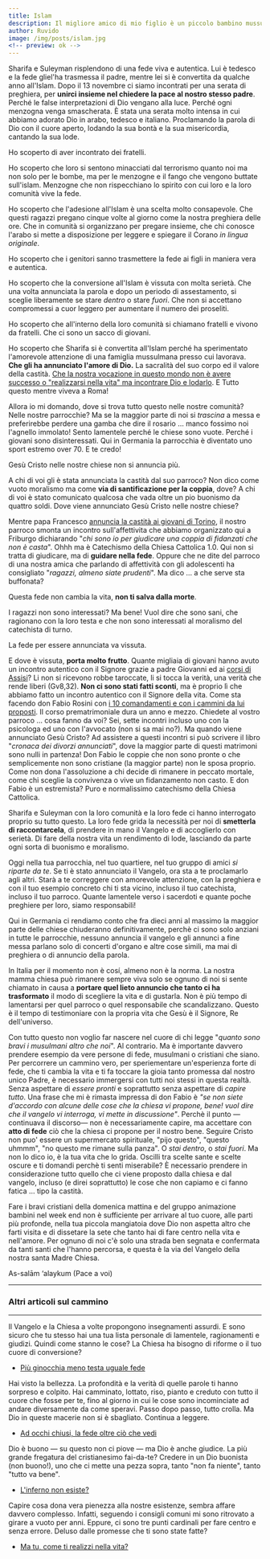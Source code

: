 ```yaml
---
title: Islam
description: Il migliore amico di mio figlio è un piccolo bambino mussulmano con cui va insieme all'asilo. Viene da una famiglia che vive la fede in maniera profonda e vera. Sono due ragazzi come noi. Entrambi colpiscono per il loro amorevole abbandono a Dio. Stando insieme a loro, ecco cosa ho capito dell'Islam.
author: Ruvido
image: /img/posts/islam.jpg
<!-- preview: ok -->
---
```


Sharifa e Suleyman risplendono di una fede viva e autentica. Lui è tedesco e la fede gliel'ha trasmessa il padre, mentre lei si è convertita da qualche anno all'Islam. Dopo il 13 novembre ci siamo incontrati per una serata di preghiera, per **unirci insieme nel chiedere la pace al nostro stesso padre**. Perché le false interpretazioni di Dio vengano alla luce. Perché ogni menzogna venga smascherata. È stata una serata molto intensa in cui abbiamo adorato Dio in arabo, tedesco e italiano. Proclamando la parola di Dio con il cuore aperto, lodando la sua bontà e la sua misericordia, cantando la sua lode. 

Ho scoperto di aver incontrato dei fratelli.

Ho scoperto che loro si sentono minacciati dal terrorismo quanto noi ma non solo per le bombe, ma per le menzogne e il fango che vengono buttate sull'islam. Menzogne che non rispecchiano lo spirito con cui loro e la loro comunità vive la fede. 

Ho scoperto che l'adesione all'Islam è una scelta molto consapevole. Che questi ragazzi pregano cinque volte al giorno come la nostra preghiera delle ore. Che in comunità si organizzano per pregare insieme, che chi conosce l'arabo si mette a disposizione per leggere e spiegare il Corano *in lingua originale*.

Ho scoperto che i genitori sanno trasmettere la fede ai figli in maniera vera e autentica.

Ho scoperto che la conversione all'Islam è vissuta con molta serietà. Che una volta annunciata la parola e dopo un periodo di assestamento, si sceglie liberamente se stare *dentro* o stare *fuori*. Che non si accettano compromessi a cuor leggero per aumentare il numero dei proseliti.

Ho scoperto che all'interno della loro comunità si chiamano fratelli e vivono da fratelli. Che ci sono un sacco di giovani.

Ho scoperto che Sharifa si è convertita all'Islam perché ha sperimentato l'amorevole attenzione di una famiglia mussulmana presso cui lavorava. **Che gli ha annunciato l'amore di Dio.** La sacralità del suo corpo ed il valore della castità. [Che la nostra vocazione in questo mondo non è avere successo o "realizzarsi nella vita" ma incontrare Dio e lodarlo](http://5p2p.it/2015/11/13/come-ti-realizzi-nella-vita.html). E Tutto questo mentre viveva a Roma!

Allora io mi domando, dove si trova tutto questo nelle nostre comunità? Nelle nostre parrocchie? Ma se la maggior parte di noi si *trascina* a messa e preferirebbe perdere una gamba che dire il rosario … manco fossimo noi  l'agnello immolato! Sento lamentele perché le chiese sono vuote. Perché i giovani sono disinteressati. Qui in Germania la parrocchia è diventato uno sport estremo over 70. E te credo!

Gesù Cristo nelle nostre chiese non si annuncia più.

A chi di voi gli è stata annunciata la castità dal suo parroco? Non dico come vuoto moralismo ma come **via di santificazione per la coppia**, dove? A chi di voi è stato comunicato qualcosa che vada oltre un pio buonismo da quattro soldi. Dove viene annunciato Gesù Cristo nelle nostre chiese?

Mentre papa Francesco [annuncia la castità ai giovani di Torino](http://www.papaboys.org/papa-francesco-i-giovani-e-la-castita), il nostro parroco smonta un incontro sull'affettivita che abbiamo organizzato qui a Friburgo dichiarando "*chi sono io per giudicare una coppia di fidanzati che non è casta*". Ohhh ma è Catechismo della Chiesa Cattolica 1.0. Qui non si tratta di giudicare, ma di **guidare nella fede**. Oppure che ne dite del parroco di una nostra amica che parlando di affettività con gli adolescenti ha consigliato "*ragazzi, almeno siate prudenti*". Ma dico … a che serve sta buffonata? 

Questa fede non cambia la vita, **non ti salva dalla morte**.

I ragazzi non sono interessati? Ma bene! Vuol dire che sono sani, che ragionano con la loro testa e che non sono interessati al moralismo del catechista di turno.

La fede per essere annunciata va vissuta. 

E dove è vissuta, **porta molto frutto**. Quante migliaia di giovani hanno avuto un incontro autentico con il Signore grazie a padre Giovanni ed ai [corsi di Assisi](http://www.fratisog.it/corsi-frati-assisi/)? Li non si ricevono robbe taroccate, li si tocca la verità, una verità che rende liberi (Gv8,32). **Non ci sono stati fatti sconti**, ma è proprio lì che abbiamo fatto un incontro autentico con il Signore della vita. Come sta facendo don Fabio Rosini con [i 10 comandamenti e con i cammini da lui proposti](http://lapartemigliore.org/site/index.php/2012-03-28-16-06-44). Il corso prematrimoniale dura un anno e mezzo. Chiedete al vostro parroco … cosa fanno da voi? Sei, sette incontri incluso uno con la psicologa ed uno con l'avvocato (non si sa mai no?). Ma quando viene annunciato Gesù Cristo? Ad assistere a questi incontri si può scrivere il libro "*cronaca dei divorzi annunciati*", dove la maggior parte di questi matrimoni sono nulli in partenza! Don Fabio le coppie che non sono pronte o che semplicemente non sono cristiane (la maggior parte) non le sposa proprio. Come non dona l'assoluzione a chi decide di rimanere in peccato mortale, come chi sceglie la convivenza o vive un fidanzamento non casto. E don Fabio è un estremista? Puro e normalissimo catechismo della Chiesa Cattolica.

Sharifa e Suleyman con la loro comunità e la loro fede ci hanno interrogato proprio su tutto questo. La loro fede grida la necessità per noi di **smetterla di raccontarcela**, di prendere in mano il Vangelo e di accoglierlo con serietà. Di fare della nostra vita un rendimento di lode, lasciando da parte ogni sorta di buonismo e moralismo.

Oggi nella tua parrocchia, nel tuo quartiere, nel tuo gruppo di amici *si riparte da te*. Se ti è stato annunciato il Vangelo, ora sta a te proclamarlo agli altri. Starà a te correggere con amorevole attenzione, con la preghiera e con il tuo esempio concreto chi ti sta vicino, incluso il tuo catechista, incluso il tuo parroco. Quante lamentele verso i sacerdoti e quante poche preghiere per loro, siamo responsabili!

Qui in Germania ci rendiamo conto che fra dieci anni al massimo la maggior parte delle chiese chiuderanno definitivamente, perchè ci sono solo anziani in tutte le parrocchie, nessuno annuncia il vangelo e gli annunci a fine messa parlano solo di concerti d'organo e altre cose simili, ma mai di preghiera o di annuncio della parola.

In Italia per il momento non è cosí, almeno non è la norma. La nostra mamma chiesa può rimanere sempre viva solo se ognuno di noi si sente chiamato in causa a **portare quel lieto annuncio che tanto ci ha trasformato** il modo di scegliere la vita e di gustarla. Non è più tempo di lamentarsi per quel parroco o quel responsabile che scandalizzano. Questo è il tempo di testimoniare con la propria vita che Gesù è il Signore, Re dell'universo.

Con tutto questo non voglio far nascere nel cuore di chi legge "*quanto sono bravi i musulmani altro che noi*". Al contrario. Ma è importante davvero prendere esempio da vere persone di fede, musulmani o cristiani che siano. Per percorrere un cammino vero, per speriementare un'esperienza forte di fede, che ti cambia la vita e ti fa toccare la gioia tanto promessa dal nostro unico Padre, è necessario immergersi con tutti noi stessi in questa realtà. Senza aspettare  di *essere pronti* e soprattutto senza aspettare di *capire tutto*. Una frase che mi è rimasta impressa di don Fabio è *"se non siete d'accordo con alcune delle cose che la chiesa vi propone, bene! vuol dire che il vangelo vi interroga, vi mette in discussione"*. Perchè il punto &mdash;continuava il discorso&mdash; non è necessariamente capire, ma accettare con **atto di fede** ciò che la chiesa ci propone per il nostro bene. Seguire Cristo non puo' essere un supermercato spirituale, "pijo questo", "questo uhmmm", "no questo me rimane sulla panza". O *stai dentro*, o *stai fuori*. Ma non lo dico io, è la tua vita che lo grida. Oscilli tra scelte sante e scelte oscure e ti domandi perchè ti senti miserabile? È necessario prendere in considerazione tutto quello che ci viene proposto dalla chiesa e dal vangelo, incluso (e direi soprattutto) le cose che non capiamo e ci fanno fatica ... tipo la castità. 

Fare i bravi cristiani della domenica mattina e del gruppo animazione bambini nel week end non è sufficiente per arrivare al tuo cuore, alle parti più profonde, nella tua piccola mangiatoia dove Dio non aspetta altro che farti visita e di dissetare la sete che tanto hai di fare centro nella vita e nell'amore. Per ognuno di noi c'è solo una strada ben segnata e confermata da tanti santi che l'hanno percorsa, e questa è la via del Vangelo della nostra santa Madre Chiesa.

As-salām ‘alaykum (Pace a voi)

---

### Altri articoli sul cammino

---

Il Vangelo e la Chiesa a volte propongono insegnamenti assurdi. E sono sicuro che tu stesso hai una tua lista personale di lamentele, ragionamenti e giudizi. Quindi come stanno le cose? La Chiesa ha bisogno di riforme o il tuo cuore di conversione?

- [Più ginocchia meno testa uguale fede](http://5p2p.it/2015/07/15/piu-ginocchia-meno-testa-uguale-fede.html)

Hai visto la bellezza. La profondità e la verità di quelle parole ti hanno sorpreso e colpito. Hai camminato, lottato, riso, pianto e creduto con tutto il cuore che fosse per te, fino al giorno in cui le cose sono incominciate ad andare diversamente da come speravi. Passo dopo passo, tutto crolla. Ma Dio in queste macerie non si è sbagliato. Continua a leggere.

- [Ad occhi chiusi, la fede oltre ciò che vedi](http://5p2p.it/2015/10/28/ad-occhi-chiusi.html)

Dio è buono — su questo non ci piove — ma Dio è anche giudice. La più grande fregatura del cristianesimo fai-da-te? Credere in un Dio buonista (non buono!), uno che ci mette una pezza sopra, tanto "non fa niente", tanto "tutto va bene".

- [L'inferno non esiste?](http://5p2p.it/2015/06/25/l-inferno-non-esiste.html)

Capire cosa dona vera pienezza alla nostre esistenze, sembra affare davvero complesso. Infatti, seguendo i consigli comuni mi sono ritrovato a girare a vuoto per anni. Eppure, ci sono tre punti cardinali per fare centro e senza errore. Deluso dalle promesse che ti sono state fatte? 

- [Ma tu, come ti realizzi nella vita?](http://5p2p.it/2015/11/13/come-ti-realizzi-nella-vita.html)


